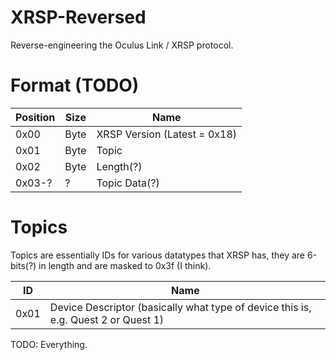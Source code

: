 # XRSP-Reversed
Reverse-engineering the Oculus Link / XRSP protocol.

# Format (TODO)
| Position | Size | Name                         |
|----------|------|------------------------------|
| 0x00     | Byte | XRSP Version (Latest = 0x18) |
| 0x01     | Byte | Topic                        |
| 0x02     | Byte | Length(?)                    |
| 0x03-?   | ?    | Topic Data(?)                |

# Topics
Topics are essentially IDs for various datatypes that XRSP has, they are 6-bits(?) in length and are masked to 0x3f (I think).

| ID   | Name                                                                               |
|------|------------------------------------------------------------------------------------|
| 0x01 | Device Descriptor (basically what type of device this is, e.g. Quest 2 or Quest 1) |

TODO: Everything.
